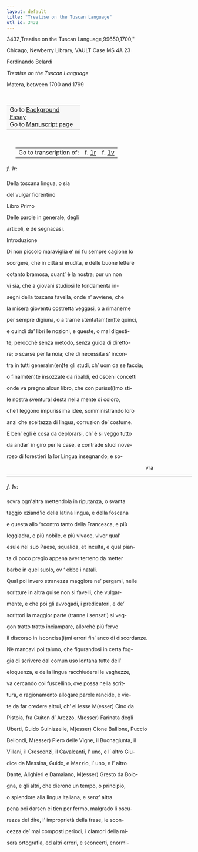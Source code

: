 ```yaml
---
layout: default
title: "Treatise on the Tuscan Language"
utl_id: 3432
---
```


3432,Treatise on the Tuscan Language,99650,1700,"

Chicago, Newberry Library, VAULT Case MS 4A 23


Ferdinando Belardi


*Treatise on the Tuscan Language*


Matera, between 1700 and 1799


 

<table border="0.5" cellpadding="1" cellspacing="1" style="width: 200px; background-color:#F8F8F8;"><tbody style="border-color:#ccc"><tr style="border-color:#ccc"><td>Go to <a href="{{ site.baseurl }}/essay/074" target="_blank">Background Essay</a><br />
			Go to <a href="{{ site.baseurl }}/www/record.html?id=074" target="_blank">Manuscript</a> page</td>
</tr></tbody></table>
 


<table border="0.5" cellpadding="1" cellspacing="1" style="width: 280px; margin-left:.25in;"><tbody><tr style="border-color:#B3B6B7"><td style="text-align:center">Go to transcription of:</td>
<td style="text-align:center">f. <a href="#1">1r</a></td>
<td style="text-align:center">f. <a href="#2">1v</a></td>
</tr></tbody></table>
<h5 id="1" style="color:#555;">f. 1r:</h5>

Della toscana lingua, o sia


del vulgar fiorentino


Libro Primo


Delle parole in generale, degli


articoli, e de segnacasi.


Introduzione


Di non piccolo maraviglia e’ mi fu sempre cagione lo


scorgere, che in città sì erudita, e delle buone lettere


cotanto bramosa, quant’ è la nostra; pur un non


vi sia, che a giovani studiosi le fondamenta in-


segni della toscana favella, onde n’ avviene, che


la misera gioventù costretta veggasi, o a rimanerne


per sempre digiuna, o a trarne stentatam(en)te quinci,


e quindi da’ libri le nozioni, e queste, o mal digesti-


te, perocchè senza metodo, senza guida di diretto-


re; o scarse per la noia; che di necessità s’ incon-


tra in tutti generalm(en)te gli studi, ch’ uom da se faccia;


o finalm(en)te insozzate da ribaldi, ed osceni concetti


onde va pregno alcun libro, che con puriss(i)mo sti-


le nostra sventura! desta nella mente di coloro,


che’l leggono impurissima idee, somministrando loro


anzi che sceltezza di lingua, corruzion de’ costume.


E ben’ egli è cosa da deplorarsi, ch’ è si veggo tutto


da andar’ in giro per le case, e contrade stuol nove-


roso di forestieri la lor Lingua insegnando, e so-


                                                                                                vra


<hr /><h5 id="2" style="color:#555;">f. 1v:</h5>

sovra ogn'altra mettendola in riputanza, o svanta


taggio eziand'io della latina lingua, e della foscana


e questa allo ‘ncontro tanto della Francesca, e più


leggiadra, e più nobile, e più vivace, viver qual’


esule nel suo Paese, squalida, et inculta, e qual pian-


ta di poco pregio appena aver terreno da metter


barbe in quel suolo, ov ‘ ebbe i natali.


Qual poi invero stranezza maggiore ne’ pergami, nelle


scritture in altra guise non si favelli, che vulgar-


mente, e che poi gli avvogadi, i predicatori, e de’


scrittori la maggior parte (tranne i sensati) si veg-


gon tratto tratto inciampare, allorchè più ferve


il discorso in isconciss(i)mi errori fin’ anco di discordanze.


Nè mancavi poi taluno, che figurandosi in certa fog-


gia di scrivere dal comun uso lontana tutte dell’


eloquenza, e della lingua racchiudersi le vaghezze,


va cercando col fuscellino, ove possa nella scrit-


tura, o ragionamento allogare parole rancide, e vie-


te da far credere altrui, ch’ ei lesse M(esser) Cino da


Pistoia, fra Guiton d’ Arezzo, M(esser) Farinata degli


Uberti, Guido Guinizzelle, M(esser) Cione Ballione, Puccio


Bellondi, M(esser) Piero delle Vigne, il Buonagiunta, il


Villani, il Crescenzi, il Cavalcanti, l’ uno, e l’ altro Giu-


dice da Messina, Guido, e Mazzio, l’ uno, e l’ altro


Dante, Alighieri e Damaiano, M(esser) Gresto da Bolo-


gna, e gli altri, che dierono un tempo, o principio,


o splendore alla lingua italiana, e senz’ altra


pena poi darsen ei tien per fermo, malgrado li oscu-


rezza del dire, l’ improprietà della frase, le scon-


cezza de’ mal composti periodi, i clamori della mi-


sera ortografia, ed altri errori, e sconcerti, enormi-

